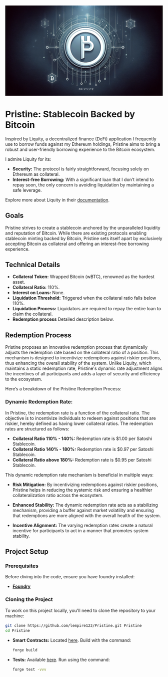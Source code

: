 ![Pristine Logo](./assets/PristineLogo.png)
# **Pristine**: Stablecoin Backed by Bitcoin

Inspired by Liquity, a decentralized finance (DeFi) application I frequently use to borrow funds against my Ethereum holdings, Pristine aims to bring a robust and user-friendly borrowing experience to the Bitcoin ecosystem.

I admire Liquity for its:
- **Security:** The protocol is fairly straightforward, focusing solely on Ethereum as collateral.
- **Interest-free Borrowing:** With a significant loan that I don’t intend to repay soon, the only concern is avoiding liquidation by maintaining a safe leverage.

Explore more about Liquity in their [documentation](https://docs.liquity.org).

## **Goals**

Pristine strives to create a stablecoin anchored by the unparalleled liquidity and reputation of Bitcoin. While there are existing protocols enabling stablecoin minting backed by Bitcoin, Pristine sets itself apart by exclusively accepting Bitcoin as collateral and offering an interest-free borrowing experience.

## **Technical Details**

- **Collateral Token:** Wrapped Bitcoin (wBTC), renowned as the hardest asset.
- **Collateral Ratio:** 110%.
- **Interest on Loans:** None.
- **Liquidation Threshold:** Triggered when the collateral ratio falls below 110%.
- **Liquidation Process:** Liquidators are required to repay the entire loan to claim the collateral.
- **Redemption process** Detailed description below.

## **Redemption Process**

Pristine proposes an innovative redemption process that dynamically adjusts the redemption rate based on the collateral ratio of a position. This mechanism is designed to incentivize redemptions against riskier positions, thus enhancing the overall stability of the system. Unlike Liquity, which maintains a static redemption rate, Pristine's dynamic rate adjustment aligns the incentives of all participants and adds a layer of security and efficiency to the ecosystem.

Here’s a breakdown of the Pristine Redemption Process:

### **Dynamic Redemption Rate:**
In Pristine, the redemption rate is a function of the collateral ratio. The objective is to incentivize individuals to redeem against positions that are riskier, hereby defined as having lower collateral ratios. The redemption rates are structured as follows:

- **Collateral Ratio 110% - 140%:** Redemption rate is $1.00 per Satoshi Stablecoin.
- **Collateral Ratio 140% - 180%:** Redemption rate is $0.97 per Satoshi Stablecoin.
- **Collateral Ratio above 180%:** Redemption rate is $0.95 per Satoshi Stablecoin.

This dynamic redemption rate mechanism is beneficial in multiple ways:

- **Risk Mitigation:** By incentivizing redemptions against riskier positions, Pristine helps in reducing the systemic risk and ensuring a healthier collateralization ratio across the ecosystem.
  
- **Enhanced Stability:** The dynamic redemption rate acts as a stabilizing mechanism, providing a buffer against market volatility and ensuring that redemptions are more aligned with the overall health of the system.
  
- **Incentive Alignment:** The varying redemption rates create a natural incentive for participants to act in a manner that promotes system stability.

## **Project Setup**

### **Prerequisites**

Before diving into the code, ensure you have foundry installed:

- **[Foundry](https://book.getfoundry.sh/getting-started/installation)** 

### **Cloning the Project**

To work on this project locally, you'll need to clone the repository to your machine:

```sh
git clone https://github.com/lempire123/Pristine.git Pristine
cd Pristine
```

- **Smart Contracts:** Located [here](./src). Build with the command:
  ```sh
  forge build 
  ```

- **Tests:** Available [here](./test). Run using the command:
  ```sh
  forge test -vvv
    ```

